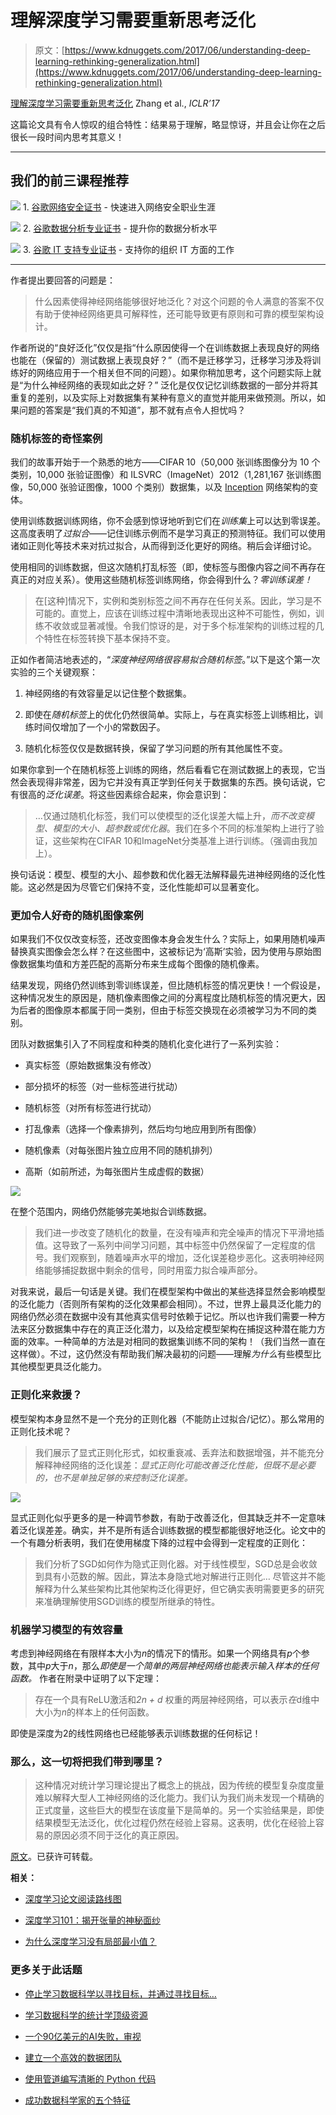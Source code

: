 # 理解深度学习需要重新思考泛化

> 原文：[https://www.kdnuggets.com/2017/06/understanding-deep-learning-rethinking-generalization.html](https://www.kdnuggets.com/2017/06/understanding-deep-learning-rethinking-generalization.html)

[理解深度学习需要重新思考泛化](https://openreview.net/forum?id=Sy8gdB9xx&noteId=Sy8gdB9xx) Zhang et al., *ICLR’17*

这篇论文具有令人惊叹的组合特性：结果易于理解，略显惊讶，并且会让你在之后很长一段时间内思考其意义！

* * *

## 我们的前三课程推荐

![](../Images/0244c01ba9267c002ef39d4907e0b8fb.png) 1\. [谷歌网络安全证书](https://www.kdnuggets.com/google-cybersecurity) - 快速进入网络安全职业生涯

![](../Images/e225c49c3c91745821c8c0368bf04711.png) 2\. [谷歌数据分析专业证书](https://www.kdnuggets.com/google-data-analytics) - 提升你的数据分析水平

![](../Images/0244c01ba9267c002ef39d4907e0b8fb.png) 3\. [谷歌 IT 支持专业证书](https://www.kdnuggets.com/google-itsupport) - 支持你的组织 IT 方面的工作

* * *

作者提出要回答的问题是：

> 什么因素使得神经网络能够很好地泛化？对这个问题的令人满意的答案不仅有助于使神经网络更具可解释性，还可能导致更有原则和可靠的模型架构设计。

作者所说的“良好泛化”仅仅是指“什么原因使得一个在训练数据上表现良好的网络也能在（保留的）测试数据上表现良好？”（而不是迁移学习，迁移学习涉及将训练好的网络应用于一个相关但不同的问题）。如果你稍加思考，这个问题实际上就是“为什么神经网络的表现如此之好？” 泛化是仅仅记忆训练数据的一部分并将其重复的差别，以及实际上对数据集有某种有意义的直觉并能用来做预测。所以，如果问题的答案是“我们真的不知道”，那不就有点令人担忧吗？

### 随机标签的奇怪案例

我们的故事开始于一个熟悉的地方——CIFAR 10（50,000 张训练图像分为 10 个类别，10,000 张验证图像）和 ILSVRC（ImageNet）2012（1,281,167 张训练图像，50,000 张验证图像，1000 个类别）数据集，以及 [Inception](https://blog.acolyer.org/2017/03/21/convolution-neural-nets-part-2/) 网络架构的变体。

使用训练数据训练网络，你不会感到惊讶地听到它们在*训练集*上可以达到零误差。这高度表明了*过拟合*——记住训练示例而不是学习真正的预测特征。我们可以使用诸如正则化等技术来对抗过拟合，从而得到泛化更好的网络。稍后会详细讨论。

使用相同的训练数据，但这次随机打乱标签（即，使标签与图像内容之间不再存在真正的对应关系）。使用这些随机标签训练网络，你会得到什么？*零训练误差！*

> 在[这种]情况下，实例和类别标签之间不再存在任何关系。因此，学习是不可能的。直觉上，应该在训练过程中清晰地表现出这种不可能性，例如，训练不收敛或显著减慢。令我们惊讶的是，对于多个标准架构的训练过程的几个特性在标签转换下基本保持不变。

正如作者简洁地表述的，“*深度神经网络很容易拟合随机标签*。”以下是这个第一次实验的三个关键观察：

1.  神经网络的有效容量足以记住整个数据集。

1.  即使在*随机标签*上的优化仍然很简单。实际上，与在真实标签上训练相比，训练时间仅增加了一个小的常数因子。

1.  随机化标签仅仅是数据转换，保留了学习问题的所有其他属性不变。

如果你拿到一个在随机标签上训练的网络，然后看看它在测试数据上的表现，它当然会表现得非常差，因为它并没有真正学到任何关于数据集的东西。换句话说，它有很高的*泛化误差*。将这些因素综合起来，你会意识到：

> …仅通过随机化标签，我们可以使模型的泛化误差大幅上升，*而不改变模型、模型的大小、超参数或优化器*。我们在多个不同的标准架构上进行了验证，这些架构在CIFAR 10和ImageNet分类基准上进行训练。（强调由我加上）。

换句话说：模型、模型的大小、超参数和优化器无法解释最先进神经网络的泛化性能。这必然是因为尽管它们保持不变，泛化性能却可以显著变化。

### 更加令人好奇的随机图像案例

如果我们不仅仅改变标签，还改变图像本身会发生什么？实际上，如果用随机噪声替换真实图像会怎么样？在这些图中，这被标记为‘高斯’实验，因为使用与原始图像数据集均值和方差匹配的高斯分布来生成每个图像的随机像素。

结果发现，网络仍然训练到零训练误差，但比随机标签的情况更快！一个假设是，这种情况发生的原因是，随机像素图像之间的分离程度比随机标签的情况更大，因为后者的图像原本都属于同一类别，但由于标签交换现在必须被学习为不同的类别。

团队对数据集引入了不同程度和种类的随机化变化进行了一系列实验：

+   真实标签（原始数据集没有修改）

+   部分损坏的标签（对一些标签进行扰动）

+   随机标签（对所有标签进行扰动）

+   打乱像素（选择一个像素排列，然后均匀地应用到所有图像）

+   随机像素（对每张图片独立应用不同的随机排列）

+   高斯（如前所述，为每张图片生成虚假的数据）

![](../Images/e95aab14ed016d23369c11732e68ee35.png)

在整个范围内，网络仍然能够完美地拟合训练数据。

> 我们进一步改变了随机化的数量，在没有噪声和完全噪声的情况下平滑地插值。这导致了一系列中间学习问题，其中标签中仍然保留了一定程度的信号。我们观察到，随着噪声水平的增加，泛化误差稳步恶化。这表明神经网络能够捕捉数据中剩余的信号，同时用蛮力拟合噪声部分。

对我来说，最后一句话是关键。我们在模型架构中做出的某些选择显然会影响模型的泛化能力（否则所有架构的泛化效果都会相同）。不过，世界上最具泛化能力的网络仍然必须在数据中没有其他真实信号时依赖于记忆。所以也许我们需要一种方法来区分数据集中存在的真正泛化潜力，以及给定模型架构在捕捉这种潜在能力方面的效率。一种简单的方法是对相同的数据集训练不同的架构！（我们当然一直在这样做）。不过，这仍然没有帮助我们解决最初的问题——理解*为什么*有些模型比其他模型更具泛化能力。

### 正则化来救援？

模型架构本身显然不是一个充分的正则化器（不能防止过拟合/记忆）。那么常用的正则化技术呢？

> 我们展示了显式正则化形式，如权重衰减、丢弃法和数据增强，并不能充分解释神经网络的泛化误差：*显式正则化可能改善泛化性能，但既不是必要的，也不是单独足够的来控制泛化误差。*

![](../Images/d58e95f0f54f415be1f649119ec37010.png)

显式正则化似乎更多的是一种调节参数，有助于改善泛化，但其缺乏并不一定意味着泛化误差差。确实，并不是所有适合训练数据的模型都能很好地泛化。论文中的一个有趣分析表明，我们在使用梯度下降的过程中会得到一定程度的正则化：

> 我们分析了SGD如何作为隐式正则化器。对于线性模型，SGD总是会收敛到具有小范数的解。因此，算法本身隐式地对解进行正则化… 尽管这并不能解释为什么某些架构比其他架构泛化得更好，但它确实表明需要更多的研究来准确理解使用SGD训练的模型所继承的特性。

### 机器学习模型的有效容量

考虑到神经网络在有限样本大小为*n*的情况下的情形。如果一个网络具有*p*个参数，其中*p*大于*n*，那么*即使是一个简单的两层神经网络也能表示输入样本的任何函数。* 作者在附录中证明了以下定理：

> 存在一个具有ReLU激活和*2n + d* 权重的两层神经网络，可以表示*在*d维中大小为*n*的样本上的任何函数。

即使是深度为2的线性网络也已经能够表示训练数据的任何标记！

### 那么，这一切将把我们带到哪里？

> 这种情况对统计学习理论提出了概念上的挑战，因为传统的模型复杂度度量难以解释大型人工神经网络的泛化能力。我们认为我们尚未发现一个精确的正式度量，这些巨大的模型在该度量下是简单的。另一个实验结果是，即使结果模型无法泛化，优化过程仍然在经验上容易。这表明，优化在经验上容易的原因必须不同于泛化的真正原因。

[原文](https://blog.acolyer.org/2017/05/11/understanding-deep-learning-requires-re-thinking-generalization/)。已获许可转载。

**相关：**

+   [深度学习论文阅读路线图](/2017/06/deep-learning-papers-reading-roadmap.html)

+   [深度学习101：揭开张量的神秘面纱](/2017/06/deep-learning-demystifying-tensors.html)

+   [为什么深度学习没有局部最小值？](/2017/06/deep-learning-local-minimum.html)

### 更多关于此话题

+   [停止学习数据科学以寻找目标，并通过寻找目标…](https://www.kdnuggets.com/2021/12/stop-learning-data-science-find-purpose.html)

+   [学习数据科学的统计学顶级资源](https://www.kdnuggets.com/2021/12/springboard-top-resources-learn-data-science-statistics.html)

+   [一个90亿美元的AI失败，审视](https://www.kdnuggets.com/2021/12/9b-ai-failure-examined.html)

+   [建立一个高效的数据团队](https://www.kdnuggets.com/2021/12/build-solid-data-team.html)

+   [使用管道编写清晰的 Python 代码](https://www.kdnuggets.com/2021/12/write-clean-python-code-pipes.html)

+   [成功数据科学家的五个特征](https://www.kdnuggets.com/2021/12/5-characteristics-successful-data-scientist.html)
